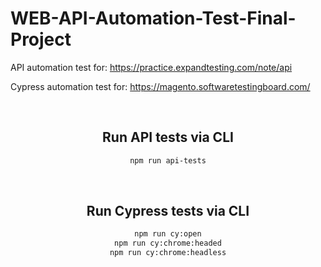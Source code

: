# WEB-API-Automation-Test-Final-Project

API automation test for: https://practice.expandtesting.com/note/api

Cypress automation test for: https://magento.softwaretestingboard.com/ 

<span align="center">

<br/>
 <img scr="https://www.google.com/url?sa=i&url=https%3A%2F%2Fbrandfetch.com%2Fcypress.io&psig=AOvVaw1y2Wx599x66U0oQ6TZJ6v5&ust=1685720775491000&source=images&cd=vfe&ved=0CBEQjRxqFwoTCNjPh7K1ov8CFQAAAAAdAAAAABAI">
  
  <br/>

## Run API tests via CLI
```sh
npm run api-tests
```
<br/>

## Run Cypress tests via CLI
```sh
npm run cy:open
npm run cy:chrome:headed
npm run cy:chrome:headless
```
  
  </span>
